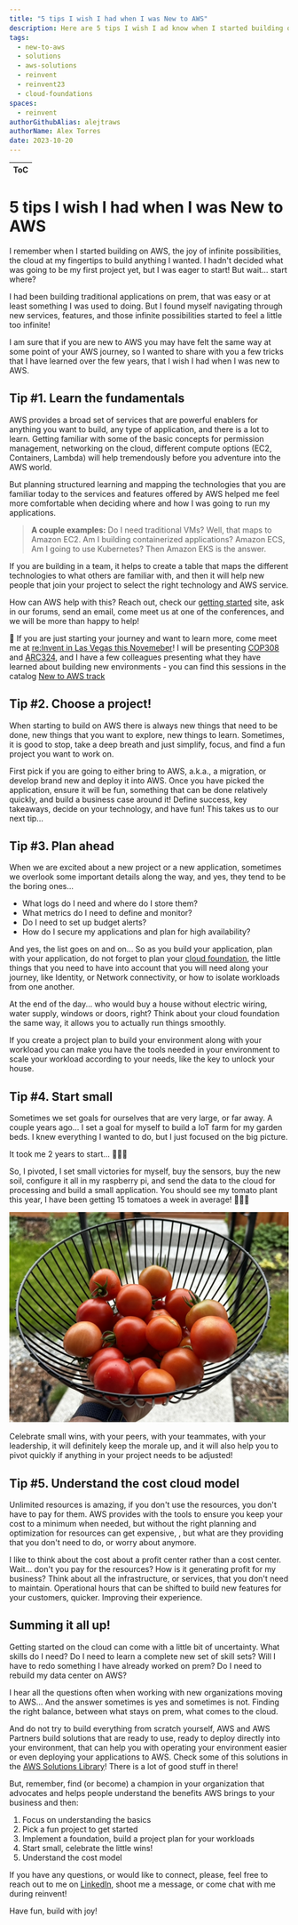 ```yaml
---
title: "5 tips I wish I had when I was New to AWS"
description: Here are 5 tips I wish I ad know when I started building on AWS. These tips will help you plan your journey to build on AWS and carry.
tags:
  - new-to-aws
  - solutions
  - aws-solutions
  - reinvent
  - reinvent23
  - cloud-foundations
spaces:
  - reinvent
authorGithubAlias: alejtraws
authorName: Alex Torres
date: 2023-10-20
---
```


| ToC |
|-----|


# 5 tips I wish I had when I was New to AWS

I remember when I started building on AWS, the joy of infinite possibilities, the cloud at my fingertips to build anything I wanted. I hadn't decided what was going to be my first project yet, but I was eager to start! But wait... start where?

I had been building traditional applications on prem, that was easy or at least something I was used to doing. But I found myself navigating through new services, features, and those infinite possibilities started to feel a little too infinite!

I am sure that if you are new to AWS you may have felt the same way at some point of your AWS journey, so I wanted to share with you a few tricks that I have learned over the few years, that I wish I had when I was new to AWS.

## Tip #1. Learn the fundamentals
AWS provides a broad set of services that are powerful enablers for anything you want to build, any type of application, and there is a lot to learn. Getting familiar with some of the basic concepts for permission management, networking on the cloud, different compute options (EC2, Containers, Lambda) will help tremendously before you adventure into the AWS world.

But planning structured learning and mapping the technologies that you are familiar today to the services and features offered by AWS helped me feel more comfortable when deciding where and how I was going to run my applications.

> **A couple examples:** Do I need traditional VMs? Well, that maps to Amazon EC2. Am I building containerized applications? Amazon ECS, Am I going to use Kubernetes? Then Amazon EKS is the answer.

If you are building in a team, it helps to create a table that maps the different technologies to what others are familiar with, and then it will help new people that join your project to select the right technology and AWS service.

How can AWS help with this? Reach out, check our [getting started](https://aws.amazon.com/getting-started/) site, ask in our forums, send an email, come meet us at one of the conferences, and we will be more than happy to help!

📣 If you are just starting your journey and want to learn more, come meet me at [re:Invent in Las Vegas this Novemeber](https://reinvent.awsevents.com/)! I will be presenting [COP308](https://hub.reinvent.awsevents.com/attendee-portal/catalog/?search=COP308) and [ARC324](https://hub.reinvent.awsevents.com/attendee-portal/catalog/?search=ARC324), and I have a few colleagues presenting what they have learned about building new environments - you can find this sessions in the catalog [New to AWS track](https://hub.reinvent.awsevents.com/attendee-portal/catalog/?filters=84E8C1BB-9D54-4827-8E60-E50800C6C02B)

## Tip #2. Choose a project!
When starting to build on AWS there is always new things that need to be done, new things that you want to explore, new things to learn. Sometimes, it is good to stop, take a deep breath and just simplify, focus, and find a fun project you want to work on.

First pick if you are going to either bring to AWS, a.k.a., a migration, or develop brand new and deploy it into AWS. Once you have picked the application, ensure it will be fun, something that can be done relatively quickly, and build a business case around it! Define success, key takeaways, decide on your technology, and have fun! This takes us to our next tip...

## Tip #3. Plan ahead
When we are excited about a new project or a new application, sometimes we overlook some important details along the way, and yes, they tend to be the boring ones...

- What logs do I need and where do I store them?
- What metrics do I need to define and monitor?
- Do I need to set up budget alerts?
- How do I secure my applications and plan for high availability?

And yes, the list goes on and on... So as you build your application, plan with your application, do not forget to plan your [cloud foundation](https://aws.amazon.com/architecture/cloud-foundations/), the little things that you need to have into account that you will need along your journey, like Identity, or Network connectivity, or how to isolate workloads from one another.

At the end of the day... who would buy a house without electric wiring, water supply, windows or doors, right? Think about your cloud foundation the same way, it allows you to actually run things smoothly.

If you create a project plan to build your environment along with your workload you can make you have the tools needed in your environment to scale your workload according to your needs, like the key to unlock your house.

## Tip #4. Start small
Sometimes we set goals for ourselves that are very large, or far away. A couple years ago... I set a goal for myself to build a IoT farm for my garden beds. I knew everything I wanted to do, but I just focused on the big picture. 

It took me 2 years to start... 🤦🏼‍♂️

So, I pivoted, I set small victories for myself, buy the sensors, buy the new soil, configure it all in my raspberry pi, and send the data to the cloud for processing and build a small application. You should see my tomato plant this year, I have been getting 15 tomatoes a week in average! 🍅🍅🍅

![Tomatoes](images/tomatoes.jpeg)

Celebrate small wins, with your peers, with your teammates, with your leadership, it will definitely keep the morale up, and it will also help you to pivot quickly if anything in your project needs to be adjusted!

## Tip #5. Understand the cost cloud model
Unlimited resources is amazing, if you don't use the resources, you don't have to pay for them. AWS provides with the tools to ensure you keep your cost to a minimum when needed, but without the right planning and optimization for resources can get expensive, , but what are they providing that you don't need to do, or worry about anymore.

I like to think about the cost about a profit center rather than a cost center. Wait... don't you pay for the resources? How is it generating profit for my business? Think about all the infrastructure, or services, that you don't need to maintain. Operational hours that can be shifted to build new features for your customers, quicker. Improving their experience.

## Summing it all up!
Getting started on the cloud can come with a little bit of uncertainty. What skills do I need? Do I need to learn a complete new set of skill sets? Will I have to redo something I have already worked on prem? Do I need to rebuild my data center on AWS?

I hear all the questions often when working with new organizations moving to AWS... And the answer sometimes is yes and sometimes is not. Finding the right balance, between what stays on prem, what comes to the cloud.

And do not try to build everything from scratch yourself, AWS and AWS Partners build solutions that are ready to use, ready to deploy directly into your environment, that can help you with operating your environment easier or even deploying your applications to AWS. Check some of this solutions in the [AWS Solutions Library](https://aws.amazon.com/solutions/)! There is a lot of good stuff in there!

But, remember, find (or become) a champion in your organization that advocates and helps people understand the benefits AWS brings to your business and then:

1. Focus on understanding the basics
2. Pick a fun project to get started
3. Implement a foundation, build a project plan for your workloads
4. Start small, celebrate the little wins! 
5. Understand the cost model

If you have any questions, or would like to connect, please, feel free to reach out to me on [LinkedIn](https://www.linkedin.com/in/agltorres/), shoot me a message, or come chat with me during reinvent!

Have fun, build with joy!
